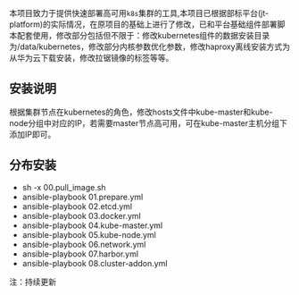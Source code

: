 本项目致力于提供快速部署高可用`k8s`集群的工具,本项目已根据部标平台(jt-platform)的实际情况，在原项目的基础上进行了修改，已和平台基础组件部署脚本配套使用，修改部分包括但不限于：修改kubernetes组件的数据安装目录为/data/kubernetes，修改部分内核参数优化参数，修改haproxy离线安装方式为从华为云下载安装，修改拉锯镜像的标签等等。


## 安装说明
根据集群节点在kubernetes的角色，修改hosts文件中kube-master和kube-node分组中对应的IP，若需要master节点高可用，可在kube-master主机分组下添加IP即可。

## 分布安装
- sh -x 00.pull_image.sh
- ansible-playbook 01.prepare.yml
- ansible-playbook 02.etcd.yml
- ansible-playbook 03.docker.yml
- ansible-playbook 04.kube-master.yml
- ansible-playbook 05.kube-node.yml
- ansible-playbook 06.network.yml
- ansible-playbook 07.harbor.yml
- ansible-playbook 08.cluster-addon.yml

注：持续更新